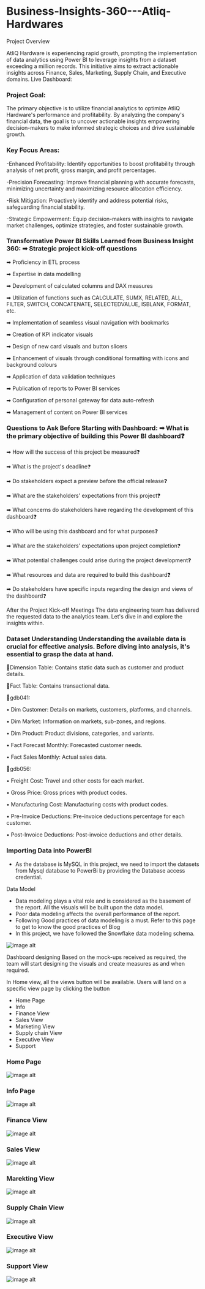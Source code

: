 # Business-Insights-360---Atliq-Hardwares


Project Overview

AtliQ Hardware is experiencing rapid growth, prompting the implementation of data analytics using Power BI to leverage insights from a dataset exceeding a million records. This initiative aims to extract actionable insights across Finance, Sales, Marketing, Supply Chain, and Executive domains. Live Dashboard: 

### Project Goal:

The primary objective is to utilize financial analytics to optimize AtliQ Hardware's performance and profitability. By analyzing the company's financial data, the goal is to uncover actionable insights empowering decision-makers to make informed strategic choices and drive sustainable growth.

### Key Focus Areas:

-Enhanced Profitability: Identify opportunities to boost profitability through analysis of net profit, gross margin, and profit percentages.

-Precision Forecasting: Improve financial planning with accurate forecasts, minimizing uncertainty and maximizing resource allocation efficiency.

-Risk Mitigation: Proactively identify and address potential risks, safeguarding financial stability.

-Strategic Empowerment: Equip decision-makers with insights to navigate market challenges, optimize strategies, and foster sustainable growth.

### Transformative Power BI Skills Learned from Business Insight 360: ➡ Strategic project kick-off questions

➡ Proficiency in ETL process

➡ Expertise in data modelling

➡ Development of calculated columns and DAX measures

➡ Utilization of functions such as CALCULATE, SUMX, RELATED, ALL, FILTER, SWITCH, CONCATENATE, SELECTEDVALUE, ISBLANK, FORMAT, etc.

➡ Implementation of seamless visual navigation with bookmarks

➡ Creation of KPI indicator visuals

➡ Design of new card visuals and button slicers

➡ Enhancement of visuals through conditional formatting with icons and background colours

➡ Application of data validation techniques

➡ Publication of reports to Power BI services

➡ Configuration of personal gateway for data auto-refresh

➡ Management of content on Power BI services

### Questions to Ask Before Starting with Dashboard: ➡ What is the primary objective of building this Power BI dashboard❓

➡ How will the success of this project be measured❓

➡ What is the project's deadline❓

➡ Do stakeholders expect a preview before the official release❓

➡ What are the stakeholders' expectations from this project❓

➡ What concerns do stakeholders have regarding the development of this dashboard❓

➡ Who will be using this dashboard and for what purposes❓

➡ What are the stakeholders' expectations upon project completion❓

➡ What potential challenges could arise during the project development❓

➡ What resources and data are required to build this dashboard❓

➡ Do stakeholders have specific inputs regarding the design and views of the dashboard❓

After the Project Kick-off Meetings The data engineering team has delivered the requested data to the analytics team. Let's dive in and explore the insights within.

### Dataset Understanding Understanding the available data is crucial for effective analysis. Before diving into analysis, it's essential to grasp the data at hand.

📌Dimension Table: Contains static data such as customer and product details.

📌Fact Table: Contains transactional data.

📌gdb041:

• Dim Customer: Details on markets, customers, platforms, and channels.

• Dim Market: Information on markets, sub-zones, and regions.

• Dim Product: Product divisions, categories, and variants.

• Fact Forecast Monthly: Forecasted customer needs.

• Fact Sales Monthly: Actual sales data.

📌gdb056:

• Freight Cost: Travel and other costs for each market.

• Gross Price: Gross prices with product codes.

• Manufacturing Cost: Manufacturing costs with product codes.

• Pre-Invoice Deductions: Pre-invoice deductions percentage for each customer.

• Post-Invoice Deductions: Post-invoice deductions and other details.

### Importing Data into PowerBI

* As the database is MySQL in this project, we need to import the datasets from Mysql database to PowerBi by providing the Database access credential.

  
Data Model
* Data modeling plays a vital role and is considered as the basement of the report. All the visuals will be built upon the data model.
* Poor data modeling affects the overall performance of the report.
* Following Good practices of data modeling is a must. Refer to this page to get to know the good practices of Blog
* In this project, we have followed the Snowflake data modeling schema.

![image alt](https://github.com/Satyam24/Business-Insights-360---Atliq-Hardwares/blob/cb9e789910c346f0eb951bed0589149fb7e59b4c/Data%20Modelling.png)


Dashboard designing Based on the mock-ups received as required, the team will start designing the visuals and create measures as and when required.

In Home view, all the views button will be available. Users will land on a specific view page by clicking the button

* Home Page
* Info
* Finance View
* Sales View
* Marketing View
* Supply chain View
* Executive View
* Support

### Home Page
![image alt](https://github.com/Satyam24/Business-Insights-360---Atliq-Hardwares/blob/f1e2f3a5c068490141bcbda49d3da4eca862f0c6/Home%20Page.png)
### Info Page
![image alt](https://github.com/Satyam24/Business-Insights-360---Atliq-Hardwares/blob/f1e2f3a5c068490141bcbda49d3da4eca862f0c6/Info.png)
### Finance View
![image alt](https://github.com/Satyam24/Business-Insights-360---Atliq-Hardwares/blob/f1e2f3a5c068490141bcbda49d3da4eca862f0c6/Finance%20View.png)
### Sales View
![image alt](https://github.com/Satyam24/Business-Insights-360---Atliq-Hardwares/blob/f1e2f3a5c068490141bcbda49d3da4eca862f0c6/Sales%20View.png)
### Marekting View
![image alt](https://github.com/Satyam24/Business-Insights-360---Atliq-Hardwares/blob/f1e2f3a5c068490141bcbda49d3da4eca862f0c6/Marketing%20View.png)
### Supply Chain View
![image alt](https://github.com/Satyam24/Business-Insights-360---Atliq-Hardwares/blob/f1e2f3a5c068490141bcbda49d3da4eca862f0c6/Supply%20Chain%20View.png)
### Executive View
![image alt](https://github.com/Satyam24/Business-Insights-360---Atliq-Hardwares/blob/f1e2f3a5c068490141bcbda49d3da4eca862f0c6/Executive%20View.png)
### Support View
![image alt](https://github.com/Satyam24/Business-Insights-360---Atliq-Hardwares/blob/f1e2f3a5c068490141bcbda49d3da4eca862f0c6/Support.png)
